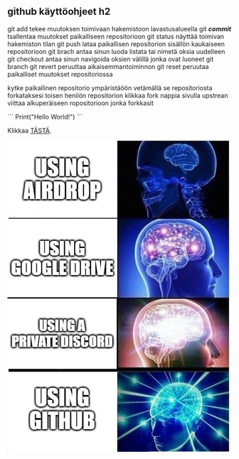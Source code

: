 ## github käyttöohjeet h2

git add tekee muutoksen toimivaan hakemistoon lavastusalueella
git ***commit*** tsallentaa muutokset paikalliseen repositorioon
git status näyttää toimivan hakemiston tilan
git push lataa paikallisen repositorion sisällön kaukaiseen repositorioon
git brach antaa sinun luoda listata tai nimetä oksia uudelleen
git checkout antaa sinun navigoida oksien välillä jonka ovat luoneet git branch
git revert peruuttaa aikaisemmantoiminnon
git reset peruutaa paikalliset muutokset repositoriossa

kytke paikallinen repositorio ympäristäöön vetämällä se repositoriosta
forkataksesi toisen henilön repositorion klikkaa fork nappia sivulla
upstrean viittaa alkuperäiseen ropositorioon jonka forkkasit

´´´
Print("Hello World!")
´´´

Klikkaa [TÄSTÄ](https://www.youtube.com/watch?v=dQw4w9WgXcQ&ab_channel=RickAstley).

![alt text](https://github.com/severi12345/Markdown/blob/main/yzen2uo7qy151.jpg?raw=true)
